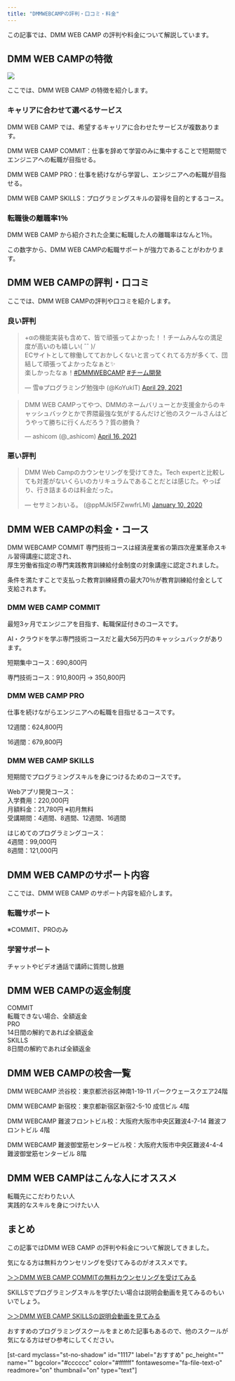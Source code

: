 ```yaml
---
title: "DMMWEBCAMPの評判・口コミ・料金"
---
```

この記事では、DMM WEB CAMP の評判や料金について解説しています。

DMM WEB CAMPの特徴
---------------

![](https://motoppe.net/wp-content/uploads/2021/05/dmmwebcamp-commit.png)

ここでは、DMM WEB CAMP の特徴を紹介します。

### キャリアに合わせて選べるサービス

DMM WEB CAMP では、希望するキャリアに合わせたサービスが複数あります。

DMM WEB CAMP COMMIT：仕事を辞めて学習のみに集中することで短期間でエンジニアへの転職が目指せる。

DMM WEB CAMP PRO：仕事を続けながら学習し、エンジニアへの転職が目指せる。

DMM WEB CAMP SKILLS：プログラミングスキルの習得を目的とするコース。

### 転職後の離職率1％

DMM WEB CAMP から紹介された企業に転職した人の離職率はなんと1％。

この数字から、DMM WEB CAMPの転職サポートが強力であることがわかります。

DMM WEB CAMPの評判・口コミ
-------------------

ここでは、DMM WEB CAMPの評判や口コミを紹介します。

### 良い評判

> +αの機能実装も含めて、皆で頑張ってよかった！！チームみんなの満足度が高いのも嬉しい\( ˆˆ )/  
> ECサイトとして稼働してておかしくないと言ってくれてる方が多くて、団結して頑張ってよかったなぁと✨  
> 楽しかったなぁ！[\#DMMWEBCAMP](https://twitter.com/hashtag/DMMWEBCAMP?src=hash&ref_src=twsrc%5Etfw) [\#チーム開発](https://twitter.com/hashtag/%E3%83%81%E3%83%BC%E3%83%A0%E9%96%8B%E7%99%BA?src=hash&ref_src=twsrc%5Etfw)
>
> — 雪❄️プログラミング勉強中 (@KoYuklT) [April 29, 2021](https://twitter.com/KoYuklT/status/1387602142039478274?ref_src=twsrc%5Etfw)

> DMM WEB CAMPってやつ、DMMのネームバリューとか支援金からのキャッシュバックとかで界隈最強な気がするんだけど他のスクールさんはどうやって勝ちに行くんだろう？質の勝負？
>
> — ashicom (@_ashicom) [April 16, 2021](https://twitter.com/_ashicom/status/1382903259736678406?ref_src=twsrc%5Etfw)

### 悪い評判

> DMM Web Campのカウンセリングを受けてきた。Tech expertと比較しても対差がないくらいのカリキュラムであることだとは感じた。やっぱり、行き詰まるのは料金だった。
>
> — セサミンおいる。 (@ppMJkI5FZwwfrLM) [January 10, 2020](https://twitter.com/ppMJkI5FZwwfrLM/status/1215613852127121408?ref_src=twsrc%5Etfw)

DMM WEB CAMPの料金・コース
-------------------

DMM WEBCAMP COMMIT 専門技術コースは経済産業省の第四次産業革命スキル習得講座に認定され、  
厚生労働省指定の専門実践教育訓練給付金制度の対象講座に認定されました。

条件を満たすことで支払った教育訓練経費の最大70％が教育訓練給付金として支給されます。

### DMM WEB CAMP COMMIT

最短3ヶ月でエンジニアを目指す、転職保証付きのコースです。

AI・クラウドを学ぶ専門技術コースだと最大56万円のキャッシュバックがあります。

短期集中コース：690,800円

専門技術コース：910,800円 → 350,800円

### DMM WEB CAMP PRO

仕事を続けながらエンジニアへの転職を目指せるコースです。

12週間：624,800円

16週間：679,800円

### DMM WEB CAMP SKILLS

短期間でプログラミングスキルを身につけるためのコースです。

Webアプリ開発コース：  
入学費用：220,000円  
月額料金：21,780円 ※初月無料  
受講期間：4週間、8週間、12週間、16週間

はじめてのプログラミングコース：  
4週間：99,000円  
8週間：121,000円

DMM WEB CAMPのサポート内容
-------------------

ここでは、DMM WEB CAMP のサポート内容を紹介します。

### 転職サポート

※COMMIT、PROのみ

### 学習サポート

チャットやビデオ通話で講師に質問し放題

DMM WEB CAMPの返金制度
-----------------

COMMIT  
転職できない場合、全額返金  
PRO  
14日間の解約であれば全額返金  
SKILLS  
8日間の解約であれば全額返金

DMM WEB CAMPの校舎一覧
-----------------

DMM WEBCAMP 渋谷校：東京都渋谷区神南1-19-11 パークウェースクエア24階

DMM WEBCAMP 新宿校：東京都新宿区新宿2-5-10 成信ビル 4階

DMM WEBCAMP 難波フロントビル校：大阪府大阪市中央区難波4-7-14 難波フロントビル 4階

DMM WEBCAMP 難波御堂筋センタービル校：大阪府大阪市中央区難波4-4-4 難波御堂筋センタービル 8階

DMM WEB CAMPはこんな人にオススメ
----------------------

転職先にこだわりたい人  
実践的なスキルを身につけたい人

まとめ
---

この記事ではDMM WEB CAMP の評判や料金について解説してきました。

気になる方は無料カウンセリングを受けてみるのがオススメです。

[＞＞DMM WEB CAMP COMMITの無料カウンセリングを受けてみる](https://t.felmat.net/fmcl?ak=I1787O.1.D39795M.I756445)

SKILLSでプログラミングスキルを学びたい場合は説明会動画を見てみるのもいいでしょう。

[＞＞DMM WEB CAMP SKILLSの説明会動画を見てみる](https://t.felmat.net/fmcl?ak=J16536.1.W354495.I756445)

おすすめのプログラミングスクールをまとめた記事もあるので、他のスクールが気になる方はぜひ参考にしてください。

[st-card myclass="st-no-shadow" id="1117" label="おすすめ" pc_height="" name="" bgcolor="#cccccc" color="#ffffff" fontawesome="fa-file-text-o" readmore="on" thumbnail="on" type="text"]
